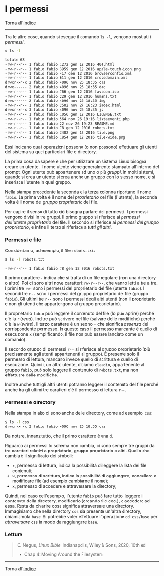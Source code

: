 # I permessi

Torna all'[indice](../toc.md)

---

Tra le altre cose, quando si esegue il comando `ls -l`, vengono mostrati i _permessi_.

```bash
$ ls -l

totale 68
-rw-r--r-- 1 fabio fabio 1272 gen 12 2016 404.html
-rw-r--r-- 1 fabio fabio 3959 gen 12 2016 apple-touch-icon.png
-rw-r--r-- 1 fabio fabio 417 gen 12 2016 browserconfig.xml
-rw-r--r-- 1 fabio fabio 611 gen 12 2016 crossdomain.xml
drwxr-xr-x 2 fabio fabio 4096 nov 26 18:35 css
drwx------ 2 fabio fabio 4096 nov 26 18:35 doc
-rw-r--r-- 1 fabio fabio 766 gen 12 2016 favicon.ico
-rw-r--r-- 1 fabio fabio 229 gen 12 2016 humans.txt
drwx------ 2 fabio fabio 4096 nov 26 18:35 img
-rw-r--r-- 1 fabio fabio 2502 nov 27 16:23 index.html
drwxr-xr-x 3 fabio fabio 4096 nov 26 18:35 js
-rw-r--r-- 1 fabio fabio 1056 gen 12 2016 LICENSE.txt
-rw-r--r-- 1 fabio fabio 564 nov 26 19:16 listaeventi.php
-rw-r--r-- 1 fabio fabio 22 nov 26 19:23 README.md
-rw-r--r-- 1 fabio fabio 78 gen 12 2016 robots.txt
-rw-r--r-- 1 fabio fabio 3482 gen 12 2016 tile.png
-rw-r--r-- 1 fabio fabio 1854 gen 12 2016 tile-wide.png
```

Essi indicano quali operazioni possono (o non possono) effettuare gli utenti del sistema su quei particolari file e directory.

La prima cosa da sapere è che per utilizzare un sistema Linux bisogna creare un utente. Il nome utente viene generalmente stampato all'interno del prompt. Ogni utente può appartenere ad uno o più _gruppi_. In molti sistemi, quando si crea un utente si crea anche un gruppo con lo stesso nome, e si inserisce l'utente in quel gruppo.

Nella stampa precedente la seconda e la terza colonna riportano il nome `fabio`. La prima volta è il nome del _proprietario_</em> del file (l'utente), la seconda volta è il nome del _gruppo proprietario_ del file.

Per capire il senso di tutto ciò bisogna parlare dei permessi. I permessi vengono divisi in tre gruppi. Il primo gruppo si riferisce ai _permessi dell'utente proprietario_ del file. Il secondo si riferisce ai _permessi del gruppo proprietario_, e infine il terzo si riferisce a _tutti gli altri_.

### Permessi e file

Consideriamo, ad esempio, il file `robots.txt`:

```bash
$ ls -l robots.txt

-rw-r--r-- 1 fabio fabio 78 gen 12 2016 robots.txt
```

Il primo carattere `-` indica che si tratta di un file regolare (non una directory o altro). Poi ci sono altri nove caratteri: `rw-r--r--`, che vanno letti a tre a tre. I primi tre `rw-` sono i permessi del proprietario del file (utente `fabio`). I secondi tre `r--` sono i permessi del gruppo proprietario del file (gruppo `fabio`). Gli ultimi tre `r--` sono i permessi degli altri utenti (non il proprietario e non gli utenti che appartengono al gruppo proprietario).

Il proprietario `fabio` può leggere il contenuto del file (lo può aprire) perché c'è la `r` (_read_). Inoltre può scrivere nel file (salvare delle modifiche) perché c'è la `w` (_write_). Il terzo carattere è un segno `-` che significa _assenza_ del corrispondente permesso. In questo caso il permesso mancante è quello di esecuzione `x` (semplificando, il file non può essere lanciato come un comando).

Il secondo gruppo di permessi `r--` si riferisce al gruppo proprietario (più precisamente agli utenti appartenenti al gruppo). È presente solo il permesso di lettura, mancano invece quello di scrittura e quello di esecuzione. Quindi, un altro utente, diciamo `claudio`, appartenente al gruppo `fabio`, può solo leggere il contenuto di `robots.txt`, ma non effettuare delle modifiche.

Inoltre anche tutti gli altri utenti potranno leggere il contenuto del file perché anche tra gli ultimi tre caratteri c'è il permesso di lettura `r--`.

### Permessi e directory

Nella stampa in alto ci sono anche delle directory, come ad esempio, `css`:

```bash
$ ls -l css
drwxr-xr-x 2 fabio fabio 4096 nov 26 18:35 css
```

Da notare, innanzitutto, che il primo carattere è una `d`.

Riguardo ai permessi lo schema non cambia, ci sono sempre tre gruppi da tre caratteri relativi a proprietario, gruppo proprietario e altri. Quello che cambia è il significato dei simboli:

- `r`, permesso di lettura, indica la possibilità di leggere la lista dei file contenuti;
- `w`, permesso di scrittura, indica la possibilità di aggiungere, cancellare o modificare file (ad esempio cambiarne il nome);
- `x`, permesso di accedere e attraversare la directory;

Quindi, nel caso dell'esempio, l'utente `fabio` può fare tutto: leggere il contenuto della directory, modificarlo (creando file ecc.), e accedere ad essa. Resta da chiarire cosa significa attraversare una directory. Immaginiamo che nella directory `css` sia presente un'altra directory, chiamiamola `base`. Si potrebbe voler effettuare l'operazione `cd css/base` per _attraversare_ `css` in modo da raggiungere `base`.

### Letture

> C. Negus, _Linux Bible_, Indianapolis, Wiley &amp; Sons, 2020, 10th ed
>
> - Chap 4: Moving Around the Filesystem

---

Torna all'[indice](../toc.md)
